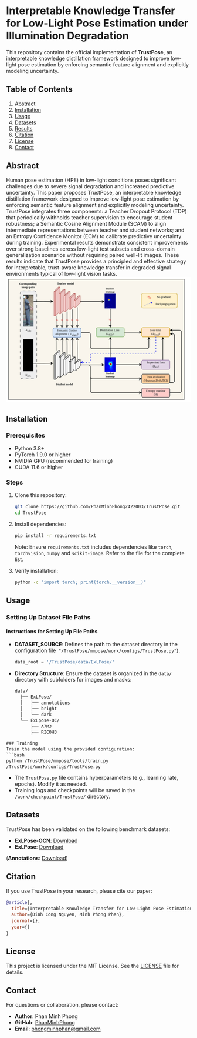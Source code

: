 # Interpretable Knowledge Transfer for Low-Light Pose Estimation under Illumination Degradation

This repository contains the official implementation of **TrustPose**, an interpretable knowledge distillation framework designed to improve low-light pose estimation by enforcing semantic feature alignment and explicitly modeling uncertainty.

## Table of Contents
1. [Abstract](#abstract)
2. [Installation](#installation)
3. [Usage](#usage)
4. [Datasets](#datasets)
5. [Results](#results)
6. [Citation](#citation)
7. [License](#license)
8. [Contact](#contact)

## Abstract
Human pose estimation (HPE) in low-light conditions poses significant challenges due to severe signal degradation and increased predictive uncertainty. This paper proposes TrustPose, an interpretable knowledge distillation framework designed to improve low-light pose estimation by enforcing semantic feature alignment and explicitly modeling uncertainty. TrustPose integrates three components: a Teacher Dropout Protocol (TDP) that periodically withholds teacher supervision to encourage student robustness; a Semantic Cosine Alignment Module (SCAM) to align intermediate representations between teacher and student networks; and an Entropy Confidence Monitor (ECM) to calibrate predictive uncertainty during training. Experimental results demonstrate consistent improvements over strong baselines across low-light test subsets and cross-domain generalization scenarios without requiring paired well-lit images. These results indicate that TrustPose provides a principled and effective strategy for interpretable, trust-aware knowledge transfer in degraded signal environments typical of low-light vision tasks.
![image](image.png)
## Installation
### Prerequisites
- Python 3.8+
- PyTorch 1.9.0 or higher
- NVIDIA GPU (recommended for training)
- CUDA 11.6 or higher

### Steps
1. Clone this repository:
   ```bash
   git clone https://github.com/PhanMinhPhong2422003/TrustPose.git
   cd TrustPose
   ```
2. Install dependencies:
   ```bash
   pip install -r requirements.txt
   ```
   Note: Ensure `requirements.txt` includes dependencies like `torch`, `torchvision`, `numpy` and `scikit-image`. Refer to the file for the complete list.

3. Verify installation:
   ```bash
   python -c "import torch; print(torch.__version__)"
   ```

## Usage
### Setting Up Dataset File Paths

#### Instructions for Setting Up File Paths
- **DATASET_SOURCE**: Defines the path to the dataset directory in the configuration file` "/TrustPose/mmpose/work/configs/TrustPose.py"`).
   ```python
   data_root = '/TrustPose/data/ExLPose/'
   ```
- **Directory Structure**: Ensure the dataset is organized in the `data/` directory with subfolders for images and masks:
  ```
  data/
    ├── ExLPose/
    │   ├── annotations
    │   ├── bright
    │   └── dark
    └── ExLpose-OC/
        ├── A7M3
        ├── RICOH3

```
### Training
Train the model using the provided configuration:
```bash
python /TrustPose/mmpose/tools/train.py /TrustPose/work/configs/TrustPose.py
```
- The `TrustPose.py` file contains hyperparameters (e.g., learning rate, epochs). Modify it as needed.
- Training logs and checkpoints will be saved in the `/work/checkpoint/TrustPose/` directory.

## Datasets
TrustPose has been validated on the following benchmark datasets:
- **ExLPose-OCN**: [Download](https://drive.google.com/file/d/1c17ji6cZRT1ViNIkcCZoJNbqfrr1thPM/view?usp=drive_link)
- **ExLPose**: [Download](https://drive.google.com/file/d/1R5CV1WXifxVPcVi9u_8YM5LkTWve4JYE/view?usp=drive_link)

(**Annotations**: [Download](https://drive.google.com/file/d/1R5CV1WXifxVPcVi9u_8YM5LkTWve4JYE/view?usp=drive_link))


## Citation
If you use TrustPose in your research, please cite our paper:
```bibtex
@article{,
  title={Interpretable Knowledge Transfer for Low-Light Pose Estimation under Illumination Degradation},
  author={Dinh Cong Nguyen, Minh Phong Phan},
  journal={},
  year={}
}
```

## License
This project is licensed under the MIT License. See the [LICENSE](LICENSE) file for details.

## Contact
For questions or collaboration, please contact:
- **Author**: Phan Minh Phong
- **GitHub**: [PhanMinhPhong](https://github.com/PhanMinhPhong2422003)
- **Email**: phongminhphan@gmail.com
